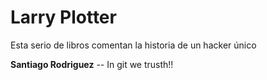 
# Larry Plotter

Esta serio de libros comentan la historia de un hacker único

**Santiago Rodriguez** -- In git we trusth!!
